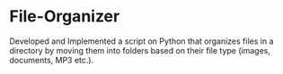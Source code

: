 # File-Organizer
Developed and Implemented a script on Python that organizes files in a directory by moving them into  folders based on their file type (images, documents, MP3 etc.). 
